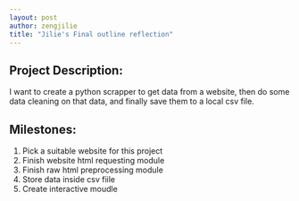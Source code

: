 ```yaml
---
layout: post
author: zengjilie
title: "Jilie's Final outline reflection"
---
```

## Project Description: 
I want to create a python scrapper to get data from a website, then do some data cleaning on that data, and finally save them to a local csv file.

## Milestones:
1. Pick a suitable website for this project
2. Finish website html requesting module
3. Finish raw html preprocessing module
4. Store data inside csv fiile
5. Create interactive moudle 
